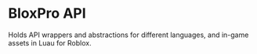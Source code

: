 # BloxPro API
Holds API wrappers and abstractions for different languages, and in-game assets in Luau for Roblox.